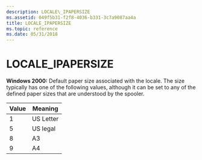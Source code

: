 ```yaml
---
description: LOCALE\_IPAPERSIZE
ms.assetid: 049f5b31-f2f8-4036-b331-3c7a9087aa4a
title: LOCALE_IPAPERSIZE
ms.topic: reference
ms.date: 05/31/2018
---
```


# LOCALE\_IPAPERSIZE

**Windows 2000:** Default paper size associated with the locale. The size typically has one of the following values, although it can be set to any of the defined paper sizes that are understood by the spooler.



| Value | Meaning   |
|-------|-----------|
| 1     | US Letter |
| 5     | US legal  |
| 8     | A3        |
| 9     | A4        |



 

 

 



